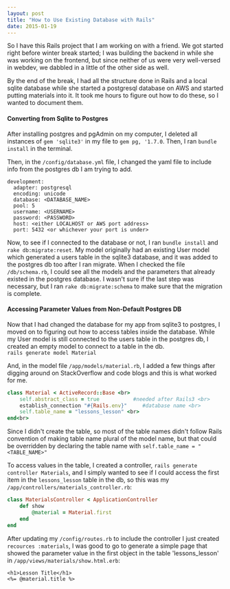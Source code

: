 ```yaml
---
layout: post
title: "How to Use Existing Database with Rails"
date: 2015-01-19
---
```


So I have this Rails project that I am working on with a friend. We got started right before winter break started; I was building the backend in while she was working on the frontend, but since neither of us were very well-versed in webdev, we dabbled in a little of the other side as well.

By the end of the break, I had all the structure done in Rails and a local sqlite database while she started a postgresql database on AWS and started putting materials into it. It took me hours to figure out how to do these, so I wanted to document them.

#### Converting from Sqlite to Postgres
After installing postgres and pgAdmin on my computer, I deleted all instances of `gem 'sqlite3'` in my file to `gem pg, '1.7.0`. Then, I ran `bundle install` in the terminal.

Then, in the `/config/database.yml` file, I changed the yaml file to include info from the postgres db I am trying to add. <br>
```
development:
  adapter: postgresql
  encoding: unicode
  database: <DATABASE_NAME>
  pool: 5
  username: <USERNAME>
  password: <PASSWORD>
  host: <either LOCALHOST or AWS port address>
  port: 5432 <or whichever your port is under>
```

Now, to see if I connected to the database or not, I ran `bundle install` and `rake db:migrate:reset`. My model originally had an existing User model which generated a users table in the sqlite3 database, and it was added to the postgres db too after I ran migrate. When I checked the file `/db/schema.rb`, I could see all the models and the parameters that already existed in the postgres database. I wasn't sure if the last step was necessary, but I ran `rake db:migrate:schema` to make sure that the migration is complete.

#### Accessing Parameter Values from Non-Default Postgres DB
Now that I had changed the database for my app from sqlite3 to postgres, I moved on to figuring out how to access tables inside the database. While my User model is still connected to the users table in the postgres db, I created an empty model to connect to a table in the db. <br>
`rails generate model Material` <br>

And, in the model file `/app/models/material.rb`, I added a few things after digging around on StackOverflow and code blogs and this is what worked for me. <br>

```ruby
class Material < ActiveRecord::Base <br>
    self.abstract_class = true           #needed after Rails3 <br>
    establish_connection "#{Rails.env}"     #database name <br>
    self.table_name = "lessons_lesson" <br>
end<br>
```
Since I didn't create the table, so most of the table names didn't follow Rails convention of making table name plural of the model name, but that could be overridden by declaring the table name with `self.table_name = "<TABLE_NAME>"`

To access values in the table, I created a controller, `rails generate controller Materials`, and I simply wanted to see if I could access the first item in the `lessons_lesson` table in the db, so this was my `/app/controllers/materials_controller.rb`: <br>

```ruby
class MaterialsController < ApplicationController
    def show
        @material = Material.first
    end
end
```

After updating my `/config/routes.rb` to include the controller I just created `recources :materials`, I was good to go to generate a simple page that showed the parameter value in the first object in the table 'lessons_lesson' in `/app/views/materials/show.html.erb`: <br>

```
<h1>Lesson Title</h1>
<%= @material.title %>
```






